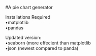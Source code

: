 #A pie chart generator  

Installations Required  
•matplotlib  
•pandas

Updated version:  
•seaborn (more effecient than matplotlib  
•json (newest compared to panda)
